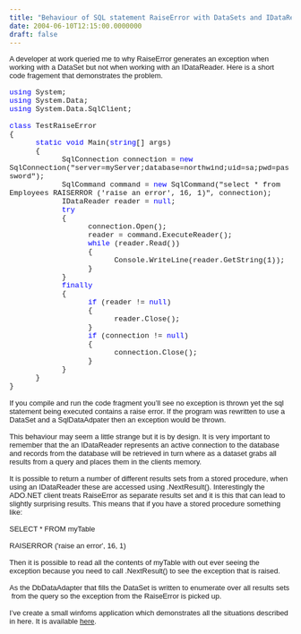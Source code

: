 ```yaml
---
title: "Behaviour of SQL statement RaiseError with DataSets and IDataReaders"
date: 2004-06-10T12:15:00.0000000
draft: false
---
```


<P class=MsoNormal style="MARGIN: 0in 0in 0pt"><FONT face=Arial size=2>A developer at work queried me to why RaiseError generates an exception when working with a DataSet but not when working with an IDataReader. Here is a short code fragement that demonstrates the problem.</FONT></P>
<P class=MsoNormal style="MARGIN: 0in 0in 0pt"><?xml:namespace prefix = o ns = "urn:schemas-microsoft-com:office:office" /><o:p><FONT face=Arial size=2>&nbsp;</FONT></o:p></P>
<P class=MsoNormal style="MARGIN: 0in 0in 0pt; mso-layout-grid-align: none"><FONT size=2><SPAN style="COLOR: blue; FONT-FAMILY: 'Courier New'; mso-bidi-font-size: 10.0pt">using</SPAN><SPAN style="FONT-FAMILY: 'Courier New'; mso-bidi-font-size: 10.0pt"> System;<o:p></o:p></SPAN></FONT></P>
<P class=MsoNormal style="MARGIN: 0in 0in 0pt; mso-layout-grid-align: none"><FONT size=2><SPAN style="COLOR: blue; FONT-FAMILY: 'Courier New'; mso-bidi-font-size: 10.0pt">using</SPAN><SPAN style="FONT-FAMILY: 'Courier New'; mso-bidi-font-size: 10.0pt"> System.Data;<o:p></o:p></SPAN></FONT></P>
<P class=MsoNormal style="MARGIN: 0in 0in 0pt; mso-layout-grid-align: none"><FONT size=2><SPAN style="COLOR: blue; FONT-FAMILY: 'Courier New'; mso-bidi-font-size: 10.0pt">using</SPAN><SPAN style="FONT-FAMILY: 'Courier New'; mso-bidi-font-size: 10.0pt"> System.Data.SqlClient;<o:p></o:p></SPAN></FONT></P>
<P class=MsoNormal style="MARGIN: 0in 0in 0pt; mso-layout-grid-align: none"><SPAN style="FONT-FAMILY: 'Courier New'; mso-bidi-font-size: 10.0pt"><o:p><FONT size=2>&nbsp;</FONT></o:p></SPAN></P>
<P class=MsoNormal style="MARGIN: 0in 0in 0pt; mso-layout-grid-align: none"><FONT size=2><SPAN style="COLOR: blue; FONT-FAMILY: 'Courier New'; mso-bidi-font-size: 10.0pt">class</SPAN><SPAN style="FONT-FAMILY: 'Courier New'; mso-bidi-font-size: 10.0pt"> TestRaiseError<o:p></o:p></SPAN></FONT></P>
<P class=MsoNormal style="MARGIN: 0in 0in 0pt; mso-layout-grid-align: none"><SPAN style="FONT-FAMILY: 'Courier New'; mso-bidi-font-size: 10.0pt"><FONT size=2>{<o:p></o:p></FONT></SPAN></P>
<P class=MsoNormal style="MARGIN: 0in 0in 0pt; mso-layout-grid-align: none"><FONT size=2><SPAN style="FONT-FAMILY: 'Courier New'; mso-bidi-font-size: 10.0pt"><SPAN style="mso-tab-count: 1">&nbsp;&nbsp;&nbsp;&nbsp;&nbsp; </SPAN><SPAN style="COLOR: blue">static</SPAN> <SPAN style="COLOR: blue">void</SPAN> </SPAN><?xml:namespace prefix = st1 ns = "urn:schemas-microsoft-com:office:smarttags" /><st1:place><SPAN style="FONT-FAMILY: 'Courier New'; mso-bidi-font-size: 10.0pt">Main</SPAN></st1:place><SPAN style="FONT-FAMILY: 'Courier New'; mso-bidi-font-size: 10.0pt">(<SPAN style="COLOR: blue">string</SPAN>[] args)<o:p></o:p></SPAN></FONT></P>
<P class=MsoNormal style="MARGIN: 0in 0in 0pt; mso-layout-grid-align: none"><SPAN style="FONT-FAMILY: 'Courier New'; mso-bidi-font-size: 10.0pt"><FONT size=2><SPAN style="mso-tab-count: 1">&nbsp;&nbsp;&nbsp;&nbsp;&nbsp; </SPAN>{<o:p></o:p></FONT></SPAN></P>
<P class=MsoNormal style="MARGIN: 0in 0in 0pt; mso-layout-grid-align: none"><SPAN style="FONT-FAMILY: 'Courier New'; mso-bidi-font-size: 10.0pt"><FONT size=2><SPAN style="mso-tab-count: 2">&nbsp;&nbsp;&nbsp;&nbsp;&nbsp;&nbsp;&nbsp;&nbsp;&nbsp;&nbsp;&nbsp; </SPAN>SqlConnection connection = <SPAN style="COLOR: blue">new</SPAN> SqlConnection("server=myServer;database=northwind;uid=sa;pwd=password");<o:p></o:p></FONT></SPAN></P>
<P class=MsoNormal style="MARGIN: 0in 0in 0pt; mso-layout-grid-align: none"><SPAN style="FONT-FAMILY: 'Courier New'; mso-bidi-font-size: 10.0pt"><FONT size=2><SPAN style="mso-tab-count: 2">&nbsp;&nbsp;&nbsp;&nbsp;&nbsp;&nbsp;&nbsp;&nbsp;&nbsp;&nbsp;&nbsp; </SPAN>SqlCommand command = <SPAN style="COLOR: blue">new</SPAN> SqlCommand("select * from Employees RAISERROR ('raise an error', 16, 1)", connection);<o:p></o:p></FONT></SPAN></P>
<P class=MsoNormal style="MARGIN: 0in 0in 0pt; mso-layout-grid-align: none"><SPAN style="FONT-FAMILY: 'Courier New'; mso-bidi-font-size: 10.0pt"><FONT size=2><SPAN style="mso-tab-count: 2">&nbsp;&nbsp;&nbsp;&nbsp;&nbsp;&nbsp;&nbsp;&nbsp;&nbsp;&nbsp;&nbsp; </SPAN>IDataReader reader = <SPAN style="COLOR: blue">null</SPAN>;<o:p></o:p></FONT></SPAN></P>
<P class=MsoNormal style="MARGIN: 0in 0in 0pt; mso-layout-grid-align: none"><SPAN style="FONT-FAMILY: 'Courier New'; mso-bidi-font-size: 10.0pt"><FONT size=2><SPAN style="mso-tab-count: 2">&nbsp;&nbsp;&nbsp;&nbsp;&nbsp;&nbsp;&nbsp;&nbsp;&nbsp;&nbsp;&nbsp; </SPAN><SPAN style="COLOR: blue">try<o:p></o:p></SPAN></FONT></SPAN></P>
<P class=MsoNormal style="MARGIN: 0in 0in 0pt; mso-layout-grid-align: none"><SPAN style="FONT-FAMILY: 'Courier New'; mso-bidi-font-size: 10.0pt"><FONT size=2><SPAN style="mso-tab-count: 2">&nbsp;&nbsp;&nbsp;&nbsp;&nbsp;&nbsp;&nbsp;&nbsp;&nbsp;&nbsp;&nbsp; </SPAN>{<o:p></o:p></FONT></SPAN></P>
<P class=MsoNormal style="MARGIN: 0in 0in 0pt; mso-layout-grid-align: none"><SPAN style="FONT-FAMILY: 'Courier New'; mso-bidi-font-size: 10.0pt"><FONT size=2><SPAN style="mso-tab-count: 3">&nbsp;&nbsp;&nbsp;&nbsp;&nbsp;&nbsp;&nbsp;&nbsp;&nbsp;&nbsp;&nbsp;&nbsp;&nbsp;&nbsp;&nbsp;&nbsp;&nbsp; </SPAN>connection.Open();<o:p></o:p></FONT></SPAN></P>
<P class=MsoNormal style="MARGIN: 0in 0in 0pt; mso-layout-grid-align: none"><SPAN style="FONT-FAMILY: 'Courier New'; mso-bidi-font-size: 10.0pt"><FONT size=2><SPAN style="mso-tab-count: 3">&nbsp;&nbsp;&nbsp;&nbsp;&nbsp;&nbsp;&nbsp;&nbsp;&nbsp;&nbsp;&nbsp;&nbsp;&nbsp;&nbsp;&nbsp;&nbsp;&nbsp; </SPAN>reader = command.ExecuteReader();<o:p></o:p></FONT></SPAN></P>
<P class=MsoNormal style="MARGIN: 0in 0in 0pt; mso-layout-grid-align: none"><SPAN style="FONT-FAMILY: 'Courier New'; mso-bidi-font-size: 10.0pt"><FONT size=2><SPAN style="mso-tab-count: 3">&nbsp;&nbsp;&nbsp;&nbsp;&nbsp;&nbsp;&nbsp;&nbsp;&nbsp;&nbsp;&nbsp;&nbsp;&nbsp;&nbsp;&nbsp;&nbsp;&nbsp; </SPAN><SPAN style="COLOR: blue">while</SPAN> (reader.Read())<o:p></o:p></FONT></SPAN></P>
<P class=MsoNormal style="MARGIN: 0in 0in 0pt; mso-layout-grid-align: none"><SPAN style="FONT-FAMILY: 'Courier New'; mso-bidi-font-size: 10.0pt"><FONT size=2><SPAN style="mso-tab-count: 3">&nbsp;&nbsp;&nbsp;&nbsp;&nbsp;&nbsp;&nbsp;&nbsp;&nbsp;&nbsp;&nbsp;&nbsp;&nbsp;&nbsp;&nbsp;&nbsp;&nbsp; </SPAN>{<o:p></o:p></FONT></SPAN></P>
<P class=MsoNormal style="MARGIN: 0in 0in 0pt; mso-layout-grid-align: none"><SPAN style="FONT-FAMILY: 'Courier New'; mso-bidi-font-size: 10.0pt"><FONT size=2><SPAN style="mso-tab-count: 4">&nbsp;&nbsp;&nbsp;&nbsp;&nbsp;&nbsp;&nbsp;&nbsp;&nbsp;&nbsp;&nbsp;&nbsp;&nbsp;&nbsp;&nbsp;&nbsp;&nbsp;&nbsp;&nbsp;&nbsp;&nbsp;&nbsp;&nbsp; </SPAN>Console.WriteLine(reader.GetString(1));<o:p></o:p></FONT></SPAN></P>
<P class=MsoNormal style="MARGIN: 0in 0in 0pt; mso-layout-grid-align: none"><SPAN style="FONT-FAMILY: 'Courier New'; mso-bidi-font-size: 10.0pt"><FONT size=2><SPAN style="mso-tab-count: 3">&nbsp;&nbsp;&nbsp;&nbsp;&nbsp;&nbsp;&nbsp;&nbsp;&nbsp;&nbsp;&nbsp;&nbsp;&nbsp;&nbsp;&nbsp;&nbsp;&nbsp; </SPAN>}<o:p></o:p></FONT></SPAN></P>
<P class=MsoNormal style="MARGIN: 0in 0in 0pt; mso-layout-grid-align: none"><SPAN style="FONT-FAMILY: 'Courier New'; mso-bidi-font-size: 10.0pt"><FONT size=2><SPAN style="mso-tab-count: 2">&nbsp;&nbsp;&nbsp;&nbsp;&nbsp;&nbsp;&nbsp;&nbsp;&nbsp;&nbsp;&nbsp; </SPAN>}<o:p></o:p></FONT></SPAN></P>
<P class=MsoNormal style="MARGIN: 0in 0in 0pt; mso-layout-grid-align: none"><SPAN style="FONT-FAMILY: 'Courier New'; mso-bidi-font-size: 10.0pt"><FONT size=2><SPAN style="mso-tab-count: 2">&nbsp;&nbsp;&nbsp;&nbsp;&nbsp;&nbsp;&nbsp;&nbsp;&nbsp;&nbsp;&nbsp; </SPAN><SPAN style="COLOR: blue">finally<o:p></o:p></SPAN></FONT></SPAN></P>
<P class=MsoNormal style="MARGIN: 0in 0in 0pt; mso-layout-grid-align: none"><SPAN style="FONT-FAMILY: 'Courier New'; mso-bidi-font-size: 10.0pt"><FONT size=2><SPAN style="mso-tab-count: 2">&nbsp;&nbsp;&nbsp;&nbsp;&nbsp;&nbsp;&nbsp;&nbsp;&nbsp;&nbsp;&nbsp; </SPAN>{<o:p></o:p></FONT></SPAN></P>
<P class=MsoNormal style="MARGIN: 0in 0in 0pt; mso-layout-grid-align: none"><SPAN style="FONT-FAMILY: 'Courier New'; mso-bidi-font-size: 10.0pt"><FONT size=2><SPAN style="mso-tab-count: 3">&nbsp;&nbsp;&nbsp;&nbsp;&nbsp;&nbsp;&nbsp;&nbsp;&nbsp;&nbsp;&nbsp;&nbsp;&nbsp;&nbsp;&nbsp;&nbsp;&nbsp; </SPAN><SPAN style="COLOR: blue">if</SPAN> (reader != <SPAN style="COLOR: blue">null</SPAN>)<o:p></o:p></FONT></SPAN></P>
<P class=MsoNormal style="MARGIN: 0in 0in 0pt; mso-layout-grid-align: none"><SPAN style="FONT-FAMILY: 'Courier New'; mso-bidi-font-size: 10.0pt"><FONT size=2><SPAN style="mso-tab-count: 3">&nbsp;&nbsp;&nbsp;&nbsp;&nbsp;&nbsp;&nbsp;&nbsp;&nbsp;&nbsp;&nbsp;&nbsp;&nbsp;&nbsp;&nbsp;&nbsp;&nbsp; </SPAN>{<o:p></o:p></FONT></SPAN></P>
<P class=MsoNormal style="MARGIN: 0in 0in 0pt; mso-layout-grid-align: none"><SPAN style="FONT-FAMILY: 'Courier New'; mso-bidi-font-size: 10.0pt"><FONT size=2><SPAN style="mso-tab-count: 4">&nbsp;&nbsp;&nbsp;&nbsp;&nbsp;&nbsp;&nbsp;&nbsp;&nbsp;&nbsp;&nbsp;&nbsp;&nbsp;&nbsp;&nbsp;&nbsp;&nbsp;&nbsp;&nbsp;&nbsp;&nbsp;&nbsp;&nbsp; </SPAN>reader.Close();<o:p></o:p></FONT></SPAN></P>
<P class=MsoNormal style="MARGIN: 0in 0in 0pt; mso-layout-grid-align: none"><SPAN style="FONT-FAMILY: 'Courier New'; mso-bidi-font-size: 10.0pt"><FONT size=2><SPAN style="mso-tab-count: 3">&nbsp;&nbsp;&nbsp;&nbsp;&nbsp;&nbsp;&nbsp;&nbsp;&nbsp;&nbsp;&nbsp;&nbsp;&nbsp;&nbsp;&nbsp;&nbsp;&nbsp; </SPAN>}<o:p></o:p></FONT></SPAN></P>
<P class=MsoNormal style="MARGIN: 0in 0in 0pt; mso-layout-grid-align: none"><SPAN style="FONT-FAMILY: 'Courier New'; mso-bidi-font-size: 10.0pt"><FONT size=2><SPAN style="mso-tab-count: 3">&nbsp;&nbsp;&nbsp;&nbsp;&nbsp;&nbsp;&nbsp;&nbsp;&nbsp;&nbsp;&nbsp;&nbsp;&nbsp;&nbsp;&nbsp;&nbsp;&nbsp; </SPAN><SPAN style="COLOR: blue">if</SPAN> (connection != <SPAN style="COLOR: blue">null</SPAN>)<o:p></o:p></FONT></SPAN></P>
<P class=MsoNormal style="MARGIN: 0in 0in 0pt; mso-layout-grid-align: none"><SPAN style="FONT-FAMILY: 'Courier New'; mso-bidi-font-size: 10.0pt"><FONT size=2><SPAN style="mso-tab-count: 3">&nbsp;&nbsp;&nbsp;&nbsp;&nbsp;&nbsp;&nbsp;&nbsp;&nbsp;&nbsp;&nbsp;&nbsp;&nbsp;&nbsp;&nbsp;&nbsp;&nbsp; </SPAN>{<o:p></o:p></FONT></SPAN></P>
<P class=MsoNormal style="MARGIN: 0in 0in 0pt; mso-layout-grid-align: none"><SPAN style="FONT-FAMILY: 'Courier New'; mso-bidi-font-size: 10.0pt"><FONT size=2><SPAN style="mso-tab-count: 4">&nbsp;&nbsp;&nbsp;&nbsp;&nbsp;&nbsp;&nbsp;&nbsp;&nbsp;&nbsp;&nbsp;&nbsp;&nbsp;&nbsp;&nbsp;&nbsp;&nbsp;&nbsp;&nbsp;&nbsp;&nbsp;&nbsp;&nbsp; </SPAN>connection.Close();<o:p></o:p></FONT></SPAN></P>
<P class=MsoNormal style="MARGIN: 0in 0in 0pt; mso-layout-grid-align: none"><SPAN style="FONT-FAMILY: 'Courier New'; mso-bidi-font-size: 10.0pt"><FONT size=2><SPAN style="mso-tab-count: 3">&nbsp;&nbsp;&nbsp;&nbsp;&nbsp;&nbsp;&nbsp;&nbsp;&nbsp;&nbsp;&nbsp;&nbsp;&nbsp;&nbsp;&nbsp;&nbsp;&nbsp; </SPAN>}<o:p></o:p></FONT></SPAN></P>
<P class=MsoNormal style="MARGIN: 0in 0in 0pt; mso-layout-grid-align: none"><SPAN style="FONT-FAMILY: 'Courier New'; mso-bidi-font-size: 10.0pt"><FONT size=2><SPAN style="mso-tab-count: 2">&nbsp;&nbsp;&nbsp;&nbsp;&nbsp;&nbsp;&nbsp;&nbsp;&nbsp;&nbsp;&nbsp; </SPAN>}<SPAN style="mso-tab-count: 2">&nbsp;&nbsp;&nbsp;&nbsp;&nbsp;&nbsp;&nbsp;&nbsp;&nbsp;&nbsp; </SPAN><o:p></o:p></FONT></SPAN></P>
<P class=MsoNormal style="MARGIN: 0in 0in 0pt; mso-layout-grid-align: none"><SPAN style="FONT-FAMILY: 'Courier New'; mso-bidi-font-size: 10.0pt"><FONT size=2><SPAN style="mso-tab-count: 1">&nbsp;&nbsp;&nbsp;&nbsp;&nbsp; </SPAN>}<o:p></o:p></FONT></SPAN></P>
<P class=MsoNormal style="MARGIN: 0in 0in 0pt; mso-layout-grid-align: none"><SPAN style="FONT-FAMILY: 'Courier New'; mso-bidi-font-size: 10.0pt"><FONT size=2>}<o:p></o:p></FONT></SPAN></P>
<P class=MsoNormal style="MARGIN: 0in 0in 0pt"><o:p><FONT face=Arial size=2>&nbsp;</FONT></o:p></P>
<P class=MsoNormal style="MARGIN: 0in 0in 0pt"><FONT face=Arial size=2>If you compile and run the code fragment you&#8217;ll see no exception is thrown yet the sql statement being executed contains a raise error. If the program was rewritten to use a DataSet and a SqlDataAdpater then an exception would be thrown.</FONT></P>
<P class=MsoNormal style="MARGIN: 0in 0in 0pt"><o:p><FONT face=Arial size=2>&nbsp;</FONT></o:p></P>
<P class=MsoNormal style="MARGIN: 0in 0in 0pt"><FONT face=Arial size=2>This behaviour may seem a little strange but it is by design. It is very important to remember that the an IDataReader represents an active connection to the database and records from the database will be retrieved in turn where as a dataset grabs all results from a query and places them in the clients memory. </FONT></P>
<P class=MsoNormal style="MARGIN: 0in 0in 0pt"><o:p><FONT face=Arial size=2>&nbsp;</FONT></o:p></P>
<P class=MsoNormal style="MARGIN: 0in 0in 0pt"><FONT face=Arial size=2>It is possible to return a number of different results sets from a stored procedure, when using an IDataReader these are accessed using .NextResult(). Interestingly the ADO.NET client treats RaiseError as separate results set and it is this that can lead to slightly surprising results. This means that if you have a stored procedure something like:</FONT></P>
<P class=MsoNormal style="MARGIN: 0in 0in 0pt"><o:p><FONT face=Arial size=2>&nbsp;</FONT></o:p></P>
<P class=MsoNormal style="MARGIN: 0in 0in 0pt"><FONT face=Arial size=2>SELECT * FROM myTable</FONT></P>
<P class=MsoNormal style="MARGIN: 0in 0in 0pt"><o:p><FONT face=Arial size=2>&nbsp;</FONT></o:p></P>
<P class=MsoNormal style="MARGIN: 0in 0in 0pt"><FONT face=Arial size=2>RAISERROR ('raise an error', 16, 1)</FONT></P>
<P class=MsoNormal style="MARGIN: 0in 0in 0pt"><o:p><FONT face=Arial size=2>&nbsp;</FONT></o:p></P>
<P class=MsoNormal style="MARGIN: 0in 0in 0pt"><FONT face=Arial size=2>Then it is possible to read all the contents of myTable with out ever seeing the exception because you need to call .NextResult() to see the exception that is raised.</FONT></P>
<P class=MsoNormal style="MARGIN: 0in 0in 0pt"><o:p><FONT face=Arial size=2>&nbsp;</FONT></o:p></P>
<P class=MsoNormal style="MARGIN: 0in 0in 0pt"><FONT face=Arial size=2>As the DbDataAdapter that fills the DataSet is written to enumerate over all results sets <SPAN style="mso-spacerun: yes">&nbsp;</SPAN>from the query so the exception from the RaiseError is picked up.</FONT></P>
<P class=MsoNormal style="MARGIN: 0in 0in 0pt"><o:p><FONT face=Arial size=2>&nbsp;</FONT></o:p></P>
<P class=MsoNormal style="MARGIN: 0in 0in 0pt"><FONT size=2><FONT face=Arial>I&#8217;ve create a small winfoms application which demonstrates all the situations described in here. It is available <A href="http://www.strangelights.com/downloan.aspx?url=/blog/downloads/TestRaiseError.zip">here</A>.<o:p></o:p></FONT></FONT></P>
